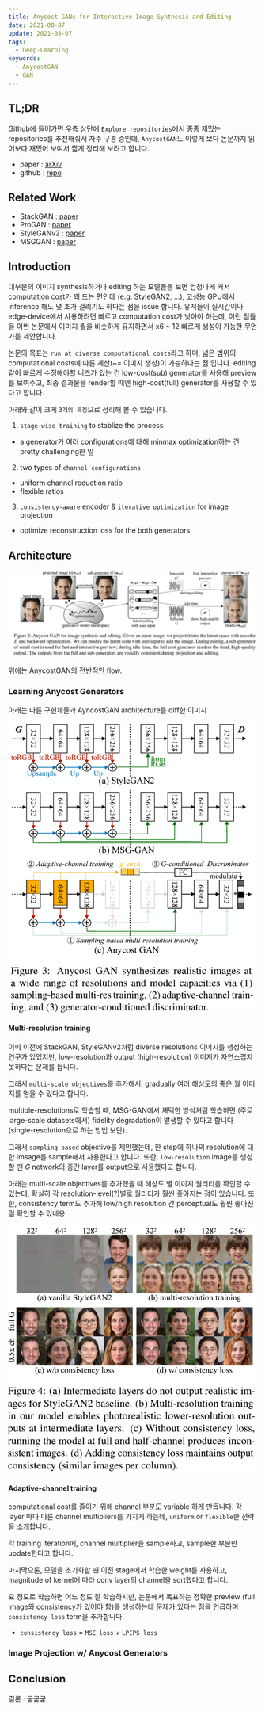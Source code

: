```yaml
---
title: Anycost GANs for Interactive Image Synthesis and Editing
date: 2021-08-07
update: 2021-08-07
tags:
  - Deep-Learning
keywords:
  - AnycostGAN
  - GAN
---
```


## TL;DR

Github에 들어가면 우측 상단에 `Explore repositories`에서 종종 재밌는 repositories를 추천해줘서 자주 구경 중인데, `AnycostGAN`도 이렇게 보다 논문까지 읽어보다 재밌어 보여서 짧게 정리해 보려고 합니다.

* paper : [arXiv](https://arxiv.org/abs/2103.03243)
* github : [repo](https://github.com/mit-han-lab/anycost-gan)

## Related Work

* StackGAN : [paper](https://arxiv.org/abs/1612.03242)
* ProGAN : [paper](https://arxiv.org/abs/1710.10196)
* StyleGANv2 : [paper](https://arxiv.org/pdf/1912.04958.pdf)
* MSGGAN : [paper](https://arxiv.org/pdf/1903.06048.pdf)

## Introduction

대부분의 이미지 synthesis하거나 editing 하는 모델들을 보면 엄청나게 커서 computation cost가 꽤 드는 편인데 (e.g. StyleGAN2, ...), 고성능 GPU에서 inference 해도 몇 초가 걸리기도 하다는 점을 issue 합니다. 유저들이 실시간이나 edge-device에서 사용하려면 빠르고 computation cost가 낮아야 하는데, 이런 점들을 이번 논문에서 이미지 퀄을 비슷하게 유지하면서 x6 ~ 12 빠르게 생성이 가능한 무언가를 제안합니다.

논문의 목표는 `run at diverse computational costs`라고 하며, 넓은 범위의 computational costs에 따른 계산(~= 이미지 생성)이 가능하다는 점 입니다. editing 같이 빠르게 수정해야할 니즈가 있는 건 low-cost(sub) generator를 사용해 preview를 보여주고, 최종 결과물을 render할 때엔 high-cost(full) generator를 사용할 수 있다고 합니다.

아래와 같이 크게 `3개의 특징`으로 정리해 볼 수 있습니다.

1. `stage-wise training` to stablize the process
  * a generator가 여러 configurations에 대해 minmax optimization하는 건 pretty challenging한 일
2. two types of `channel configurations`
  * uniform channel reduction ratio
  * flexible ratios
3. `consistency-aware` encoder & `iterative optimization` for image projection
  * optimize reconstruction loss for the both generators

## Architecture

![architecture](architecture.png)

위에는 AnycostGAN의 전반적인 flow.

### Learning Anycost Generators

아래는 다른 구현체들과 AyncostGAN architecture를 diff한 이미지

![architecture_diff](architecture_diff.png)

#### Multi-resolution training

이미 이전에 StackGAN, StyleGANv2처럼 diverse resolutions 이미지를 생성하는 연구가 있었지만, low-resolution과 output (high-resolution) 이미지가 자연스럽지 못하다는 문제를 듭니다.

그래서 `multi-scale objectives`를 추가해서, gradually 여러 해상도의 좋은 퀄 이미지를 얻을 수 있다고 합니다.

multiple-resolutions로 학습할 때, MSG-GAN에서 채택한 방식처럼 학습하면 (주로 large-scale datasets에서) fidelity degradation이 발생할 수 있다고 합니다 (single-resolution으로 하는 방법 보단).

그래서 `sampling-based` objective를 제안했는데, 한 step에 하나의 resolution에 대한 imsage를 sample해서 사용한다고 합니다. 또한, `low-resolution` image를 생성할 땐 $G$ network의 중간 layer를 output으로 사용했다고 합니다.

아래는 multi-scale objectives를 추가했을 때 해상도 별 이미지 퀄리티를 확인할 수 있는데, 확실히 각 resolution-level(?)별로 퀄리티가 훨씬 좋아지는 점이 있습니다. 또한, consistency term도 추가해 low/high resolution 간 perceptual도 훨씬 좋아진 걸 확인할 수 있네용

![multi-scale_consistency](multi-scale_consistency.png)

#### Adaptive-channel training

computational cost를 줄이기 위해 channel 부분도 variable 하게 만듭니다. 각 layer 마다 다른 channel multipliers를 가지게 하는데, `uniform` or `flexible`한 전략을 소개합니다.

각 training iteration에, channel multiplier을 sample하고, sample한 부분만 update한다고 합니다.

마지막으론, 모델을 초기화할 떈 이전 stage에서 학습한 weight를 사용하고, magnitude of kernel에 따라 conv layer의 channel을 sort했다고 합니다.

요 정도로 학습하면 어느 정도 잘 학습하지만, 논문에서 목표하는 정확한 preview (full image와 consistency가 있어야 함)를 생성하는데 문제가 있다는 점을 언급하며 `consistency loss` term을 추가합니다.

* `consistency loss` = `MSE loss` + `LPIPS loss`

### Image Projection w/ Anycost Generators


## Conclusion

결론 : 굳굳굳
